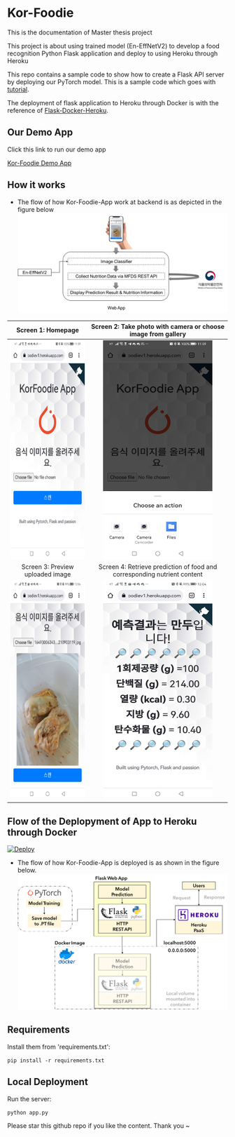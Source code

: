 # Kor-Foodie

This is the documentation of Master thesis project 

This project is about using trained model (En-EffNetV2) to develop a food recognition Python Flask application and deploy to using Heroku through Heroku

This repo contains a sample code to show how to create a Flask API server by deploying our PyTorch model. This is a sample code which goes with [tutorial](https://pytorch.org/tutorials/intermediate/flask_rest_api_tutorial.html).

The deployment of flask application to Heroku through Docker is with the reference of [Flask-Docker-Heroku](https://medium.com/@ashok7067/containerise-your-python-flask-using-docker-and-deploy-it-onto-heroku-a0b48d025e43).


## Our Demo App

Click this link to run our demo app

[Kor-Foodie Demo App](https://korfoodiev1.herokuapp.com/)

## How it works
- The flow of how Kor-Foodie-App work at backend is as depicted in the figure below
![app_flow](https://github.com/sinhong96/Kor-Foodie/blob/main/app_screen/design_of_Kor_Foodie_App.png?raw=true )

Screen 1: Homepage             |  Screen 2: Take photo with camera or choose image from gallery              
:-------------------------:|:-------------------------:
<img src="https://github.com/sinhong96/Kor-Foodie/blob/main/app_screen/S1.jpg" width="250" height="500">   |   <img src="https://github.com/sinhong96/Kor-Foodie/blob/main/app_screen/S2.jpg" width="250" height="500">   
Screen 3: Preview uploaded image             |  Screen 4: Retrieve prediction of food and corresponding nutrient content                  
<img src="https://github.com/sinhong96/Kor-Foodie/blob/main/app_screen/S4.jpg" width="250" height="500"> | <img src="https://github.com/sinhong96/Kor-Foodie/blob/main/app_screen/S5.jpg" width="250" height="500">   

## Flow of the Deplopyment of App to Heroku through Docker
[![Deploy](https://www.herokucdn.com/deploy/button.svg)](https://korfoodiev1.herokuapp.com/)
- The flow of how Kor-Foodie-App is deployed is as shown in the figure below. 
![app_deploy](https://github.com/sinhong96/Kor-Foodie/blob/main/app_screen/deploy_flowV1.png?raw=true )
## Requirements

Install them from 'requirements.txt':

    pip install -r requirements.txt

## Local Deployment

Run the server:

    python app.py


Please star this github repo if you like the content. Thank you ~
